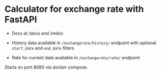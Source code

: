 # Сalculator for exchange rate with FastAPI

* Docs at /docs and /redoc

* History data available in `/exchangerate/history/` endpoint with optional `start_date` and `end_date` filters

* Rate for current date available in `/exchangerate/rate/` endpoint


Starts on port 8080 via docker compose.
